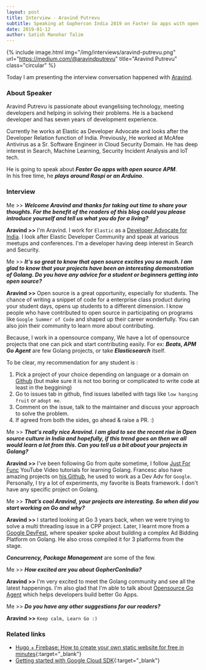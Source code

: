 ```yaml
---
layout: post
title: Interview - Aravind Putrevu
subtitle: Speaking at Gophercon India 2019 on Faster Go apps with open source APM
date: 2019-01-12
author: Satish Manohar Talim
---
```


{% include image.html
           img="/img/interviews/aravind-putrevu.png"
           url="https://medium.com/@aravindputrevu"
           title="Aravind Putrevu"
           class="circular"
           %}

Today I am presenting the interview conversation happened with [Aravind](https://medium.com/@aravindputrevu).

### About Speaker

Aravind Putrevu is passionate about evangelising technology, meeting developers and helping in solving their problems. He is a backend developer and has seven years of development experience.<br>

Currently he works at Elastic as Developer Advocate and looks after the Developer Relation function of India. Previously, He worked at McAfee Antivirus as a Sr. Software Engineer in Cloud Security Domain. He has deep interest in Search, Machine Learning, Security Incident Analysis and IoT tech.<br>

He is going to speak about <b><i>Faster Go apps with open source APM</i></b>.<br>
In his free time, he <b><i>plays around Raspi or an Arduino</i></b>.

### Interview

Me >> <b><i>Welcome Aravind and thanks for taking out time to share your thoughts.
For the benefit of the readers of this blog could you please introduce yourself and tell us what you do for a living?</i></b>

<b>Aravind >></b> I'm Aravind. I work for `Elastic` as a <u>Developer Advocate for India</u>. I look after Elastic Developer Community and speak at various meetups and conferences. I'm a developer having deep interest in Search and Security.

Me >> <b><i>It's so great to know that open source excites you so much. I am glad to know that your projects have been an interesting demonstration of Golang. Do you have any advice for a student or beginners getting into open source?</i></b>

<b>Aravind >></b> Open source is a great opportunity, especially for students. The chance of writing a snippet of code for a enterprise class product during your student days, opens up students to a different dimension. I know people who have contributed to open source in participating on programs like `Google Summer of Code` and shaped up their career wonderfully. You can also join their community to learn more about contributing.<br>

Because, I work in a opensource company, We have a lot of opensource projects that one can pick and start contributing easily. For ex: <b><i>Beats, APM Go Agent</i></b> are few Golang projects, or take <b><i>Elasticsearch</i></b> itself.<br> 

To be clear, my recommendation for any student is :

1. Pick a project of your choice depending on language or a domain on <u>Github</u> (but make sure it is not too boring or complicated to write code at least in the beggining)
2. Go to issues tab in github, find issues labelled with tags like `low hanging fruit` or `adopt me`. 
3. Comment on the issue, talk to the maintainer and discuss your approach to solve the problem.
4. If agreed from both the sides, go ahead & raise a PR. :) 

Me >> <b><i>That's really nice Aravind. I am glad to see the recent rise in Open source culture in India and hopefully, if this trend goes on then we all would learn a lot from this. Can you tell us a bit about your projects in Golang?</i></b>

<b>Aravind >></b> I've been following Go from quite sometime, I follow [Just For Func](https://www.youtube.com/channel/UC_BzFbxG2za3bp5NRRRXJSw) YouTube Video tutorials for learning Golang. Francesc also have amazing projects on [his Github](https://github.com/campoy), he used to work as a Dev Adv for `Google`. Personally, I try a lot of experiments, my favorite is Beats framework. I don't have any specific project on Golang.

Me >> <b><i>That’s cool Aravind, your projects are interesting. So when did you start working on Go and why?</i></b>

<b>Aravind >></b> I started looking at Go 3 years back, when we were trying to solve a multi threading issue in a CPP project. Later, I learnt more from a <u>Google DevFest</u>, where speaker spoke about building a complex Ad Bidding Platform on Golang. He also cross compiled it for 3 platforms from the stage.<br>

<b><i>Concurrency, Package Management</i></b> are some of the few. 

Me >> <b><i>How excited are you about GopherConIndia?</i></b>

<b>Aravind >></b> I'm very excited to meet the Golang community and see all the latest happenings. I'm also glad that I'm able to talk about <u>Opensource Go Agent</u> which helps developers build better Go Apps. 

Me >> <b><i>Do you have any other suggestions for our readers?</i></b>

<b>Aravind >></b> `Keep calm, Learn Go :)`

### Related links

- [Hugo + Firebase: How to create your own static website for free in minutes](https://medium.freecodecamp.org/hugo-firebase-how-to-create-your-own-dynamic-website-for-free-in-minutes-463b4fb7bf5a){:target="_blank"}
- [Getting started with Google Cloud SDK](https://medium.com/mindorks/getting-started-with-google-cloud-sdk-40e806c07460){:target="_blank"}
